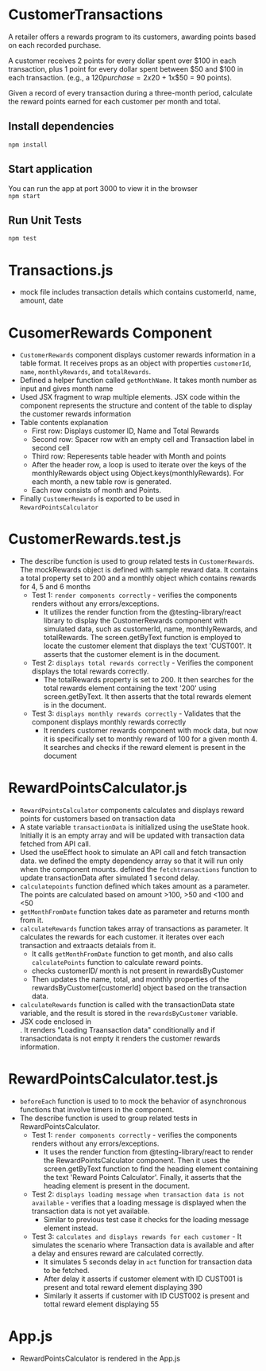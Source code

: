 # CustomerTransactions
A retailer offers a rewards program to its customers, awarding points based on each recorded purchase. 
 
A customer receives 2 points for every dollar spent over $100 in each transaction, plus 1 point for every dollar spent between $50 and $100 in each transaction.
(e.g., a $120 purchase = 2x$20 + 1x$50 = 90 points).
 
Given a record of every transaction during a three-month period, calculate the reward points earned for each customer per month and total.

## Install dependencies
`npm install`

## Start application
You can run the app at port 3000 to view it in the browser\
`npm start`

## Run Unit Tests
`npm test`

# Transactions.js
- mock file includes transaction details which contains customerId, name, amount, date 

# CusomerRewards Component
- `CustomerRewards` component displays customer rewards information in a table format. It receives props as an object with properties `customerId`, `name`, `monthlyRewards`, and `totalRewards`.
- Defined a helper function called `getMonthName`. It takes month number as input and gives month name
- Used JSX fragment to wrap multiple elements. JSX code within the component represents the structure and content of the table to display the customer rewards information
- Table contents explanation
    - First row: Displays customer ID, Name and Total Rewards
    - Second row: Spacer row with an empty cell and Transaction label in second cell
    - Third row: Reperesents table header with Month and points
    - After the header row, a loop is used to iterate over the keys of the monthlyRewards object using Object.keys(monthlyRewards). For each month, a new table row is generated.
    - Each row consists of month and Points.
- Finally `CustomerRewards` is exported to be used in `RewardPointsCalculator`

# CustomerRewards.test.js
- The describe function is used to group related tests in `CustomerRewards`. The mockRewards object is defined with sample reward data. It contains a total property set to 200 and a monthly object which contains rewards for 4, 5 and 6 months
    - Test 1: `render components correctly` - verifies the components renders without any errors/exceptions. 
        - It utilizes the render function from the @testing-library/react library to display the CustomerRewards component with simulated data, such as customerId, name, monthlyRewards, and totalRewards. The screen.getByText function is employed to locate the customer element that displays the text 'CUST001'. It asserts that the customer element is in the document.
    - Test 2: `displays total rewards correctly` - Verifies the component displays the total rewards correctly. 
        - The totalRewards property is set to 200. It then searches for the total rewards element containing the text '200' using screen.getByText. It then asserts that the total rewards element is in the document.
    - Test 3: `displays monthly rewards correctly` - Validates that the component displays monthly rewards correctly
        - It renders customer rewards component with mock data, but now it is specifically set to monthly reward of 100 for a given month 4. It searches and checks if the reward element is present in the document


# RewardPointsCalculator.js
- `RewardPointsCalculator` components calculates and displays reward points for customers based on transaction data
- A state variable `transactionData` is initialized using the useState hook. Initially it is an empty array and will be updated with transaction data fetched from API call.
- Used the useEffect hook to simulate an API call and fetch transaction data. we defined the empty dependency array so that it will run only when the component mounts. defined the `fetchtransactions` function to update transactionData after simulated 1 second delay.
- `calculatepoints` function defined which takes amount as a parameter. The points are calculated based on amount >100, >50 and <100 and <50
- `getMonthFromDate` function takes date as parameter and returns month from it.
- `calculateRewards` function takes array of transactions as parameter. It calculates the rewards for each customer. it iterates over each transaction and extraacts detaials from it.
    - It calls `getMonthFromDate` function to get month, and also calls `calculatePoints` function to calculate reward points.
    - checks customerID/ month is not present in rewardsByCustomer
    - Then updates the name, total, and monthly properties of the rewardsByCustomer[customerId] object based on the transaction data.
-  `calculateRewards` function is called with the transactionData state variable, and the result is stored in the `rewardsByCustomer` variable.
- JSX code enclosed in <div>. It renders "Loading Traansaction data" conditionally and if transactiondata is not empty it renders the customer rewards information.


# RewardPointsCalculator.test.js
- `beforeEach` function is used to to mock the behavior of asynchronous functions that involve timers in the component.
- The describe function is used to group related tests in RewardPointsCalculator.
    - Test 1: `render components correctly` - verifies the components renders without any errors/exceptions. 
        - It uses the render function from @testing-library/react to render the RewardPointsCalculator component. Then it uses the screen.getByText function to find the heading element containing the text 'Reward Points Calculator'. Finally, it asserts that the heading element is present in the document.
    - Test 2: `displays loading message when transaction data is not available` - verifies that a loading message is displayed when the transaction data is not yet available.
        - Similar to previous test case it checks for the loading message element instead.
    - Test 3: `calculates and displays rewards for each customer` - It simulates the scenario where Transaction data is available and after a delay and ensures reward are calculated correctly.
        - It simulates 5 seconds delay in `act` function for transaction data to be fetched.
        - After delay it asserts if customer element with ID CUST001 is present and total reward element displaying 390
        - Similarly it asserts if customer with ID CUST002 is present and tottal reward element displaying 55

# App.js
- RewardPointsCalculator is rendered in the App.js

